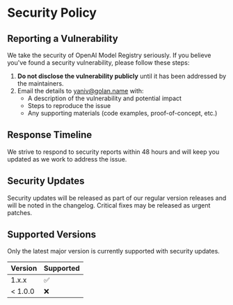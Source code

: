 # Security Policy

## Reporting a Vulnerability

We take the security of OpenAI Model Registry seriously. If you believe you've found a security vulnerability, please follow these steps:

1. **Do not disclose the vulnerability publicly** until it has been addressed by the maintainers.
2. Email the details to [yaniv@golan.name](mailto:yaniv@golan.name) with:
   - A description of the vulnerability and potential impact
   - Steps to reproduce the issue
   - Any supporting materials (code examples, proof-of-concept, etc.)

## Response Timeline

We strive to respond to security reports within 48 hours and will keep you updated as we work to address the issue.

## Security Updates

Security updates will be released as part of our regular version releases and will be noted in the changelog. Critical fixes may be released as urgent patches.

## Supported Versions

Only the latest major version is currently supported with security updates.

| Version | Supported          |
| ------- | ------------------ |
| 1.x.x   | :white_check_mark: |
| < 1.0.0 | :x:                |
